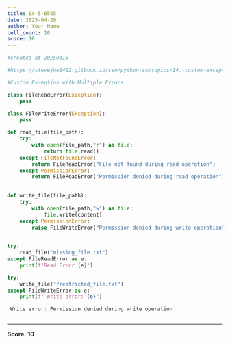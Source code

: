 ```yaml
---
title: Ex-5-6565
date: 2025-04-29
author: Your Name
cell_count: 10
score: 10
---
```


```python
#created at 20250315
```


```python
#https://stevejoe1412.gitbook.io/ssn/python-subtopics/14.-custom-exceptions
```


```python
#Custom Exception with Multiple Errors
```


```python
class FileReadError(Exception):
    pass
```


```python
class FileWriteError(Exception):
    pass
```


```python
def read_file(file_path):
    try:
        with open(file_path,"r") as file:
            return file.read()
    except FileNotFoundError:
        return FileReadError("File not found during read operation")
    except PermissionError:
        return FileReadError("Permission denied during read operation")
        
```


```python
def write_file(file_path):
    try:
        with open(file_path,"w") as file:
            file.write(content)
    except PermissionError:
        raise FileWriteError("Permission denied during write operation")
        
```


```python
try:
    read_file("missing_file.txt")
except FileReadError as e:
    print(f"Read Error {e}")
```


```python
try:
    write_file("/restricted_file.txt")
except FileWriteError as e:
    print(f" Write error: {e}")
```

     Write error: Permission denied during write operation



```python

```


---
**Score: 10**